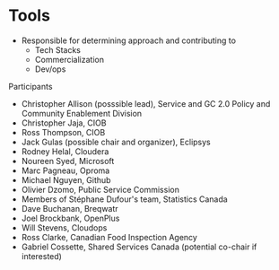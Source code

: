 # Tools
* Responsible for determining approach and contributing to
  * Tech Stacks
  * Commercialization 
  * Dev/ops

Participants 
* Christopher Allison (posssible lead), Service and GC 2.0 Policy and Community Enablement Division 
* Christopher Jaja, CIOB 
* Ross Thompson, CIOB
* Jack Gulas (possible chair and organizer), Eclipsys
* Rodney Helal, Cloudera
* Noureen Syed, Microsoft
* Marc Pagneau, Oproma
* Michael Nguyen, Github
* Olivier Dzomo, Public Service Commission
* Members of Stéphane Dufour's team, Statistics Canada
* Dave Buchanan, Breqwatr
* Joel Brockbank, OpenPlus
* Will Stevens, Cloudops
* Ross Clarke, Canadian Food Inspection Agency
* Gabriel Cossette, Shared Services Canada (potential co-chair if interested)
